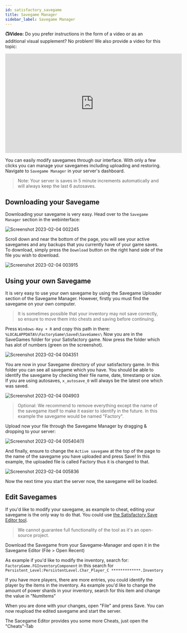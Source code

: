 ```yaml
---
id: satisfactory_savegame
title: Savegame Manager
sidebar_label: Savegame Manager
---
```


**📺Video:** Do you prefer instructions in the form of a video or as an additional visual supplement? No problem! We also provide a video for this topic: 
<iframe width="560" height="315" src="https://www.youtube.com/embed/EC4FXT5Mwb8" title="YouTube video player" frameborder="0" allow="accelerometer; autoplay; clipboard-write; encrypted-media; gyroscope; picture-in-picture" allowfullscreen></iframe>

You can easily modify savegames through our interface. With only a few clicks you can manage your savegames including uploading and restoring.
Navigate to `Savegame Manager` in your server's dashboard. 

> Note: Your server is saves in 5 minute increments automatically and will always keep the last 6 autosaves.

## Downloading your Savegame

Downloading your savegame is very easy. Head over to the `Savegame Manager` section in the webinterface:

![Screenshot 2023-02-04 002245](https://user-images.githubusercontent.com/42719082/216734438-33eb2c0a-970c-4a8e-b250-ece262f94978.png)

Scroll down and near the bottom of the page, you will see your active savegames and any backups that you currently have of your game saves. To download, simply press the `Download` button on the right hand side of the file you wish to download.

![Screenshot 2023-02-04 003915](https://user-images.githubusercontent.com/42719082/216735431-ad1fb5c8-773b-40b3-ad6e-62142415b9c6.png)

## Using your own Savegame
It is very easy to use your own savegame by using the Savegame Uploader section of the Savegame Manager.
However, firstly you must find the savegame on your own computer.

> It is sometimes possible that your inventory may not save correctly, so ensure to move them into chests and saving before continuing.

Press `Windows-Key + R` and copy this path in there: `%LOCALAPPDATA%\FactoryGame\Saved\SaveGames\`
Now you are in the SaveGames folder for your Satisfactory game. Now press the folder which has alot of numbers (green on the screenshot).

![Screenshot 2023-02-04 004351](https://user-images.githubusercontent.com/42719082/216735823-397d0c03-5f4f-467c-8ceb-95dc3574d840.png)

You are now in your Savegame directory of your satisfactory game. In this folder you can see all savegame which you have.
You should be able to identify the savegame by checking their file name, date, timestamp or size. If you are using autosaves, `x_autosave_0` will always be the latest one which was saved.

![Screenshot 2023-02-04 004903](https://user-images.githubusercontent.com/42719082/216736126-9ead16f1-1f81-410c-8271-fdb915fac348.png)

> Optional: We recommend to remove everything except the name of the savegame itself to make it easier to identify in the future. In this example the savegame would be named "Factory".

Upload now your file through the Savegame Manager by dragging & dropping to your server:

![Screenshot 2023-02-04 005404(1)](https://user-images.githubusercontent.com/42719082/216736491-11424805-59c3-421f-bb84-e3b3ab8e6da1.png)

And finally, ensure to change the `Active savegame` at the top of the page to the name of the savegame you have uploaded and press Save! In this example, the uploaded file is called Factory thus it is changed to that.

![Screenshot 2023-02-04 005836](https://user-images.githubusercontent.com/42719082/216736588-9b0a8258-8f06-4f48-9645-48c0d25c22f6.png)

Now the next time you start the server now, the savegame will be loaded.

## Edit Savegames
If you'd like to modify your savegame, as example to cheat, editing your savegame is the only way to do that.
You could use [the Satisfactory Save Editor tool](https://github.com/Goz3rr/SatisfactorySaveEditor).

> We cannot guarantee full functionality of the tool as it's an open-source project. 

Download the Savegame from your Savegame-Manager and open it in the Savegame Editor (File > Open Recent)

As example if you'd like to modify the inventory, search for:
`FactoryGame.FGInventoryComponent` in this search for `Persistent_Level:PersistentLevel.Char_Player_C *************.Inventory`

If you have more players, there are more entries, you could identify the player by the items in the inventory. As example you'd like to change the amount of power shards in your inventory, search for this item and change the value in "NumItems"

When you are done with your changes, open "File" and press Save. You can now reupload the edited savegame and start the server.

The Sacegame Editor provides you some more Cheats, just open the "Cheats"-Tab
